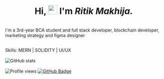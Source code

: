 <h1 align="center">Hi, <img src="https://github.com/TheDudeThatCode/TheDudeThatCode/blob/master/Assets/Hi.gif" width="29px"> I'm <b><i>Ritik Makhija.</i></b></h1> <br>
I'm a 3rd-year BCA student and full stack developer, blockchain developer, marketing strategy and figma designer
<br></br>


Skills: MERN | SOLIDITY | UI/UX
<br></br>
![GitHub stats](https://github-readme-stats.vercel.app/api?username=ritik-prog&show_icons=true)  
<br>
![Profile views](https://komarev.com/ghpvc/?username=ritik-prog&label=Profile%20views&color=0e75b6&style=flat)
<a href="https://github.com/ritik-prog?tab=followers"><img src="https://img.shields.io/github/followers/ritik-prog?style=social" alt="GitHub Badge"></a>
